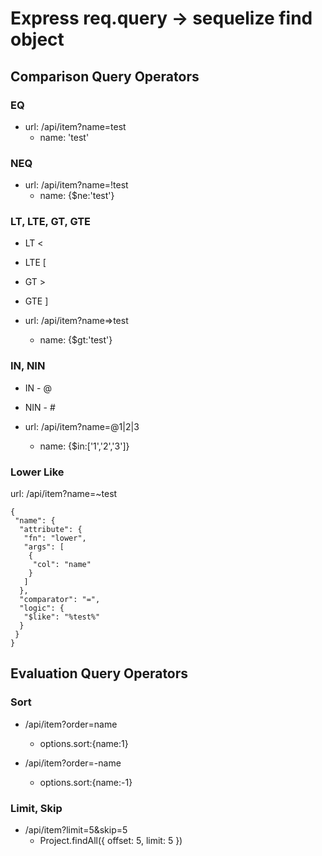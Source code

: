 # Express req.query -> sequelize find object
## Comparison Query Operators
### EQ

- url: /api/item?name=test
    + name: 'test'

### NEQ

- url: /api/item?name=!test
    + name: {$ne:'test'}

### LT, LTE, GT, GTE
- LT  <
- LTE [
- GT  >
- GTE ]

- url: /api/item?name=>test
    + name: {$gt:'test'}

### IN,  NIN
- IN  - @
- NIN - #

- url: /api/item?name=@1|2|3
    + name: {$in:['1','2','3']}

### Lower Like
url: /api/item?name=~test
```
{
 "name": {
  "attribute": {
   "fn": "lower",
   "args": [
    {
     "col": "name"
    }
   ]
  },
  "comparator": "=",
  "logic": {
   "$like": "%test%"
  }
 }
}
```



## Evaluation Query Operators
### Sort

- /api/item?order=name
    + options.sort:{name:1}

- /api/item?order=-name
    + options.sort:{name:-1}

### Limit, Skip
- /api/item?limit=5&skip=5
    + Project.findAll({ offset: 5, limit: 5 })
